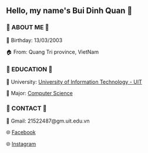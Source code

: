 ## Hello, my name's Bui Dinh Quan 👋

### 🌟 ABOUT ME 🌟

📆 Birthday: 13/03/2003 

🏠 From: Quang Tri province, VietNam

### 🌟 EDUCATION 🌟
📝 University: [University of Information Technology - UIT](https://www.uit.edu.vn)

📝 Major: [Computer Science](https://cs.uit.edu.vn)

### 🌟 CONTACT 🌟

<p> 📧 Gmail: 21522487@gm.uit.edu.vn </p>
<p> 🌐 <a href = "https://www.facebook.com/buidinhquan1303" > Facebook </a></p>
<p> 🌐 <a href = "https://www.instagram.com/dquan_13/" > Instagram </a></p>
